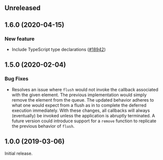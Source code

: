 <!-- Learn how to maintain this file at https://github.com/WordPress/gutenberg/tree/HEAD/packages#maintaining-changelogs. -->

## Unreleased

## 1.6.0 (2020-04-15)

### New feature

- Include TypeScript type declarations ([#18942](https://github.com/WordPress/gutenberg/pull/18942))

## 1.5.0 (2020-02-04)

### Bug Fixes

- Resolves an issue where `flush` would not invoke the callback associated with the given element. The previous implementation would simply remove the element from the queue. The updated behavior adheres to what one would expect from a flush as in to complete the deferred execution immediately. With these changes, all callbacks will always (eventually) be invoked unless the application is abruptly terminated. A future version could introduce support for a `remove` function to replicate the previous behavior of `flush`.

## 1.0.0 (2019-03-06)

Initial release.
